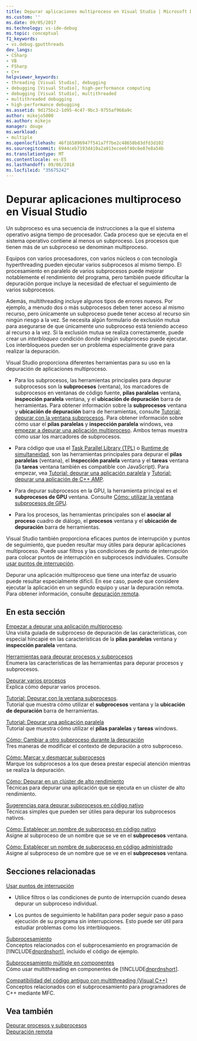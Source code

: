 ```yaml
---
title: Depurar aplicaciones multiproceso en Visual Studio | Microsoft Docs
ms.custom: ''
ms.date: 09/05/2017
ms.technology: vs-ide-debug
ms.topic: conceptual
f1_keywords:
- vs.debug.gputthreads
dev_langs:
- CSharp
- VB
- FSharp
- C++
helpviewer_keywords:
- threading [Visual Studio], debugging
- debugging [Visual Studio], high-performance computing
- debugging [Visual Studio], multithreaded
- multithreaded debugging
- high-performance debugging
ms.assetid: 9d175bc2-1d95-4c47-9bc3-9755af968a9c
author: mikejo5000
ms.author: mikejo
manager: douge
ms.workload:
- multiple
ms.openlocfilehash: 46f165896947f541a7f7be2c48658b83dfd3d102
ms.sourcegitcommit: 6944ceb7193d410a2a913ecee6f40c6e87e8a54b
ms.translationtype: MT
ms.contentlocale: es-ES
ms.lasthandoff: 09/06/2018
ms.locfileid: "35675242"
---
```

# <a name="debug-multithreaded-applications-in-visual-studio"></a>Depurar aplicaciones multiproceso en Visual Studio
Un subproceso es una secuencia de instrucciones a la que el sistema operativo asigna tiempo de procesador. Cada proceso que se ejecuta en el sistema operativo contiene al menos un subproceso. Los procesos que tienen más de un subproceso se denominan multiproceso.  
  
Equipos con varios procesadores, con varios núcleos o con tecnología hyperthreading pueden ejecutar varios subprocesos al mismo tiempo. El procesamiento en paralelo de varios subprocesos puede mejorar notablemente el rendimiento del programa, pero también puede dificultar la depuración porque incluye la necesidad de efectuar el seguimiento de varios subprocesos.  
  
Además, multithreading incluye algunos tipos de errores nuevos. Por ejemplo, a menudo dos o más subprocesos deben tener acceso al mismo recurso, pero únicamente un subproceso puede tener acceso al recurso sin ningún riesgo a la vez. Se necesita algún formulario de exclusión mutua para asegurarse de que únicamente uno subproceso está teniendo acceso al recurso a la vez. Si la exclusión mutua se realiza correctamente, puede crear un *interbloqueo* condición donde ningún subproceso puede ejecutar. Los interbloqueos pueden ser un problema especialmente grave para realizar la depuración.

Visual Studio proporciona diferentes herramientas para su uso en la depuración de aplicaciones multiproceso.

- Para los subprocesos, las herramientas principales para depurar subprocesos son la **subprocesos** (ventana), los marcadores de subprocesos en ventanas de código fuente, **pilas paralelas** ventana, **inspección paralela** ventana, y el **ubicación de depuración** barra de herramientas. Para obtener información sobre la **subprocesos** ventana y **ubicación de depuración** barra de herramientas, consulte [Tutorial: depurar con la ventana subprocesos](../debugger/how-to-use-the-threads-window.md). Para obtener información sobre cómo usar el **pilas paralelas** y **inspección paralela** windows, vea [empezar a depurar una aplicación multiproceso](../debugger/get-started-debugging-multithreaded-apps.md). Ambos temas muestra cómo usar los marcadores de subprocesos.
  
- Para código que usa el [Task Parallel Library (TPL)](/dotnet/standard/parallel-programming/task-parallel-library-tpl) o [Runtime de simultaneidad](/cpp/parallel/concrt/concurrency-runtime/), son las herramientas principales para depurar el **pilas paralelas** (ventana), el **Inspección paralela** ventana y el **tareas** ventana (la **tareas** ventana también es compatible con JavaScript). Para empezar, vea [Tutorial: depurar una aplicación paralela](../debugger/walkthrough-debugging-a-parallel-application.md) y [Tutorial: depurar una aplicación de C++ AMP](/cpp/parallel/amp/walkthrough-debugging-a-cpp-amp-application). 

- Para depurar subprocesos en la GPU, la herramienta principal es el **subprocesos de GPU** ventana. Consulte [Cómo: utilizar la ventana subprocesos de GPU](../debugger/how-to-use-the-gpu-threads-window.md).  

- Para los procesos, las herramientas principales son el **asociar al proceso** cuadro de diálogo, el **procesos** ventana y el **ubicación de depuración** barra de herramientas.  
  
Visual Studio también proporciona eficaces puntos de interrupción y puntos de seguimiento, que pueden resultar muy útiles para depurar aplicaciones multiproceso. Puede usar filtros y las condiciones de punto de interrupción para colocar puntos de interrupción en subprocesos individuales. Consulte [usar puntos de interrupción](../debugger/using-breakpoints.md). 
  
Depurar una aplicación multiproceso que tiene una interfaz de usuario puede resultar especialmente difícil. En ese caso, puede que considere ejecutar la aplicación en un segundo equipo y usar la depuración remota. Para obtener información, consulte [depuración remota](../debugger/remote-debugging.md).  
  
## <a name="in-this-section"></a>En esta sección
 [Empezar a depurar una aplicación multiproceso](../debugger/get-started-debugging-multithreaded-apps.md).  
 Una visita guiada de subproceso de depuración de las características, con especial hincapié en las características de la **pilas paralelas** ventana y **inspección paralela** ventana.

 [Herramientas para depurar procesos y subprocesos](../debugger/debug-threads-and-processes.md)  
 Enumera las características de las herramientas para depurar procesos y subprocesos.  
  
 [Depurar varios procesos](../debugger/debug-multiple-processes.md)  
 Explica cómo depurar varios procesos.

 [Tutorial: Depurar con la ventana subprocesos](../debugger/how-to-use-the-threads-window.md).  
 Tutorial que muestra cómo utilizar el **subprocesos** ventana y la **ubicación de depuración** barra de herramientas. 

 [Tutorial: Depurar una aplicación paralela](../debugger/walkthrough-debugging-a-parallel-application.md)  
 Tutorial que muestra cómo utilizar el **pilas paralelas** y **tareas** windows.  
  
 [Cómo: Cambiar a otro subproceso durante la depuración](../debugger/how-to-switch-to-another-thread-while-debugging.md)  
 Tres maneras de modificar el contexto de depuración a otro subproceso.  
  
 [Cómo: Marcar y desmarcar subprocesos](../debugger/how-to-flag-and-unflag-threads.md)  
 Marque los subprocesos a los que desea prestar especial atención mientras se realiza la depuración.    
  
 [Cómo: Depurar en un clúster de alto rendimiento](../debugger/how-to-debug-on-a-high-performance-cluster.md)  
 Técnicas para depurar una aplicación que se ejecuta en un clúster de alto rendimiento.  

 [Sugerencias para depurar subprocesos en código nativo](../debugger/tips-for-debugging-threads-in-native-code.md)  
 Técnicas simples que pueden ser útiles para depurar los subprocesos nativos. 

 [Cómo: Establecer un nombre de subproceso en código nativo](../debugger/how-to-set-a-thread-name-in-native-code.md)  
 Asigne al subproceso de un nombre que se ve en el **subprocesos** ventana.  
  
 [Cómo: Establecer un nombre de subproceso en código administrado](../debugger/how-to-set-a-thread-name-in-managed-code.md)  
 Asigne al subproceso de un nombre que se ve en el **subprocesos** ventana. 
  
## <a name="related-sections"></a>Secciones relacionadas  
 [Usar puntos de interrupción](../debugger/using-breakpoints.md)

 - Utilice filtros o las condiciones de punto de interrupción cuando desea depurar un subproceso individual.  
  
 - Los puntos de seguimiento le habilitan para poder seguir paso a paso ejecución de su programa sin interrupciones. Esto puede ser útil para estudiar problemas como los interbloqueos.  
  
 [Subprocesamiento](/dotnet/standard/threading/index)  
 Conceptos relacionados con el subprocesamiento en programación de [!INCLUDE[dnprdnshort](../code-quality/includes/dnprdnshort_md.md)], incluido el código de ejemplo.  
  
 [Subprocesamiento múltiple en componentes](http://msdn.microsoft.com/Library/2fc31e68-fb71-4544-b654-0ce720478779)  
 Cómo usar multithreading en componentes de [!INCLUDE[dnprdnshort](../code-quality/includes/dnprdnshort_md.md)].  
  
 [Compatibilidad del código antiguo con multithreading (Visual C++)](/cpp/parallel/multithreading-support-for-older-code-visual-cpp)  
 Conceptos relacionados con el subprocesamiento para programadores de C++ mediante MFC.  
  
## <a name="see-also"></a>Vea también  
 [Depurar procesos y subprocesos](../debugger/debug-threads-and-processes.md)   
 [Depuración remota](../debugger/remote-debugging.md)